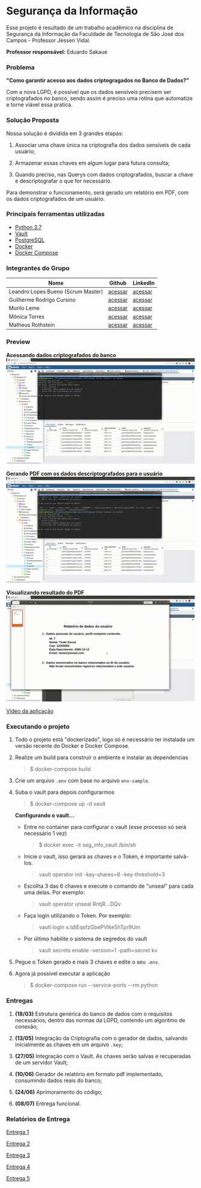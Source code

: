 # Segurança da Informação

Esse projeto é resultado de um trabalho acadêmico na disciplina de Segurança da Informação da Faculdade de Tecnologia de São José dos Campos - Professor Jessen Vidal.

**Professor responsável:** Eduardo Sakaue

### Problema
**"Como garantir acesso aos dados criptogragados no Banco de Dados?"**

Com a nova LGPD, é possível que os dados sensíveis precisem ser criptografados no banco,
sendo assim é preciso uma rotina que automatize e torne viável essa pratica.

### Solução Proposta

Nossa solução é dividida em 3 grandes etapas:

1. Associar uma chave única na criptografia dos dados sensíveis de cada usuário;​

2. Armazenar essas chaves em algum lugar para futura consulta;

3. Quando preciso, nas Querys com dados criptografados, buscar a chave e descriptografar o que for necessário.

Para demonstrar o funcionamento, será gerado um relatório em PDF, com os dados criptografados de um usuário.

### Principais ferramentas utilizadas

* [Python 3.7](https://www.python.org/)
* [Vault](https://www.vaultproject.io/)
* [PostgreSQL](https://www.postgresql.org/)
* [Docker](https://www.docker.com/)
* [Docker Compose](https://docs.docker.com/compose/)

### Integrantes do Grupo

| Nome                               | Github                                | LinkedIn                                                    |
|------------------------------------|---------------------------------------|-------------------------------------------------------------|
| Leandro Lopes Bueno (Scrum Master) | [acessar](https://github.com/LLBueno) | [acessar](https://www.linkedin.com/in/leandro-lopes-bueno/) |
| Guilherme Rodrigo Cursino          | [acessar]()                           | [acessar]()                                                 |
| Murilo Leme                        | [acessar]()                           | [acessar]()                                                 |
| Mônica Torres                      | [acessar](https://https://github.com/Monica261)                           | [acessar](https://www.linkedin.com/in/mônica-torres-198875149)                                                 |
| Matheus Rothstein                  | [acessar]()                           | [acessar]()                                                 |

### Preview

**Acessando dados criptografados do banco**
![](docs/get_dados.gif)

**Gerando PDF com os dados descriptografados para o usuário**
![](docs/create_pdf.gif)

**Visualizando resultado do PDF**
![](docs/view_pdf.gif)

[Vídeo da aplicação](https://github.com/LLBueno/seguranca-informacao/blob/master/docs/SegInformacao.mp4)

### Executando o projeto

1. Todo o projeto está "dockerizado", logo só é necessário ter instalada
um versão recente do Docker e Docker Compose.

2. Realize um build para construir o ambiente e instalar as dependencias
   > $ docker-compose build

3. Crie um arquivo `.env` com base no arquivo `env-sample`.

4. Suba o vault para depois configurarmos
   > $ docker-compose up -d vault

   **Configurando o vault...**

   * Entre no container para configurar o vault (esse processo só será necessário 1 vez)
      > $ docker exec -it seg_info_vault /bin/sh
      
   * Inicie o vault, isso gerará as chaves e o Token, é importante salvá-los.
      > vault operator init -key-shares=6 -key-threshold=3

   * Escolha 3 das 6 chaves e execute o comando de "unseal" para cada uma delas.
      Por exemplo:
      > vault operator unseal RntjR...DQv

   * Faça login utilizando o Token. Por exemplo:
      > vault login s.tdlEqsfzGbePVlke5hTpr9Um

   * Por último habilite o sistema de segredos do vault
      > vault secrets enable -version=1 -path=secret kv

5. Pegue o Token gerado e mais 3 chaves e edite o seu `.env`.

6. Agora já possível executar a aplicação
   > $ docker-compose run --service-ports --rm python
   
### Entregas

1. **(18/03)** Estrutura genérica do banco de dados com o requisitos necessários,
dentro das normas da LGPD, contendo um algoritmo de conexão;

1. **(13/05)** Integração da Criptografia com o gerador de dados, salvando inicialmente as chaves
em um arquivo `.key`;

3. **(27/05)** Integração com o Vault. As chaves serão salvas e recuperadas de um servidor Vault;

4. **(10/06)** Gerador de relatório em formato pdf implementado, consumindo dados reais do banco;

5. **(24/06)** Aprimoramento do código;

6. **(08/07)** Entrega funcional.


### Relatórios de Entrega

[Entrega 1](https://github.com/LLBueno/seguranca-informacao/blob/master/docs/1entrega.md)

[Entrega 2](https://github.com/LLBueno/seguranca-informacao/blob/master/docs/2entrega.md)

[Entrega 3](https://github.com/LLBueno/seguranca-informacao/blob/master/docs/3entrega.md)

[Entrega 4](https://github.com/LLBueno/seguranca-informacao/blob/master/docs/4entrega.md)

[Entrega 5](https://github.com/LLBueno/seguranca-informacao/blob/master/docs/5entrega.md)
